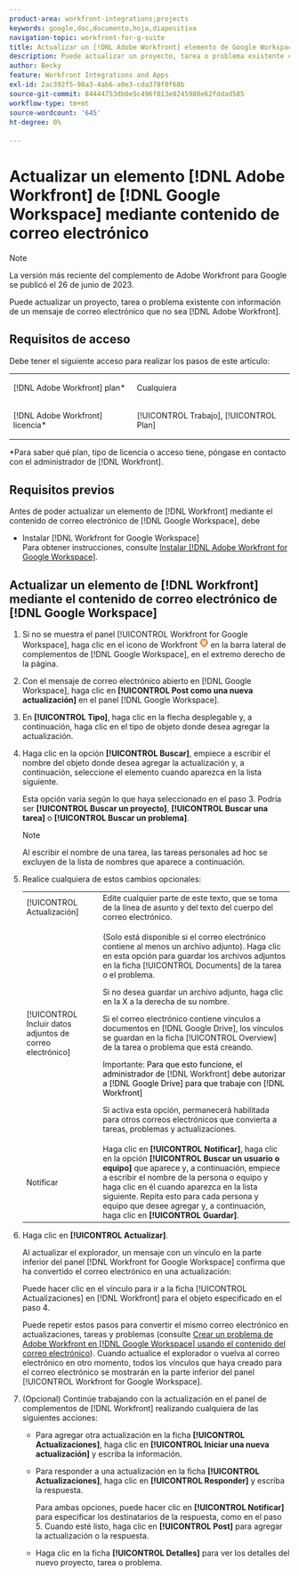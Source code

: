 ```yaml
---
product-area: workfront-integrations;projects
keywords: google,doc,documento,hoja,diapositiva
navigation-topic: workfront-for-g-suite
title: Actualizar un [!DNL Adobe Workfront] elemento de Google Workspace mediante contenido de correo electrónico
description: Puede actualizar un proyecto, tarea o problema existente con información de un correo electrónico que no sea de Adobe Workfront.
author: Becky
feature: Workfront Integrations and Apps
exl-id: 2ac392f5-98a3-4ab6-a0e3-cda378f0f68b
source-git-commit: 84444753db0e5c496f013e0245988e62fddad585
workflow-type: tm+mt
source-wordcount: '645'
ht-degree: 0%

---
```


# Actualizar un elemento [!DNL Adobe Workfront] de [!DNL Google Workspace] mediante contenido de correo electrónico

>[!NOTE]
>
>La versión más reciente del complemento de Adobe Workfront para Google se publicó el 26 de junio de 2023.

Puede actualizar un proyecto, tarea o problema existente con información de un mensaje de correo electrónico que no sea [!DNL Adobe Workfront].

## Requisitos de acceso

Debe tener el siguiente acceso para realizar los pasos de este artículo:

<table style="table-layout:auto"> 
 <col> 
 <col> 
 <tbody> 
  <tr> 
   <td role="rowheader">[!DNL Adobe Workfront] plan*</td> 
   <td> <p>Cualquiera</p> </td> 
  </tr> 
  <tr> 
   <td role="rowheader">[!DNL Adobe Workfront] licencia*</td> 
   <td> <p>[!UICONTROL Trabajo], [!UICONTROL Plan]</p> </td> 
  </tr> 
 </tbody> 
</table>

&#42;Para saber qué plan, tipo de licencia o acceso tiene, póngase en contacto con el administrador de [!DNL Workfront].

## Requisitos previos

Antes de poder actualizar un elemento de [!DNL Workfront] mediante el contenido de correo electrónico de [!DNL Google Workspace], debe

* Instalar [!DNL Workfront for Google Workspace]\
   Para obtener instrucciones, consulte [Instalar [!DNL Adobe Workfront for Google Workspace]](../../workfront-integrations-and-apps/workfront-for-g-suite/install-workfront-for-gsuite.md).

## Actualizar un elemento de [!DNL Workfront] mediante el contenido de correo electrónico de [!DNL Google Workspace]

1. Si no se muestra el panel [!UICONTROL Workfront for Google Workspace], haga clic en el icono de Workfront ![](assets/wf-lion-icon.png) en la barra lateral de complementos de [!DNL Google Workspace], en el extremo derecho de la página.
1. Con el mensaje de correo electrónico abierto en [!DNL Google Workspace], haga clic en **[!UICONTROL Post como una nueva actualización]** en el panel [!DNL Google Workspace].
1. En **[!UICONTROL Tipo]**, haga clic en la flecha desplegable y, a continuación, haga clic en el tipo de objeto donde desea agregar la actualización.
1. Haga clic en la opción **[!UICONTROL Buscar]**, empiece a escribir el nombre del objeto donde desea agregar la actualización y, a continuación, seleccione el elemento cuando aparezca en la lista siguiente.

   Esta opción varía según lo que haya seleccionado en el paso 3. Podría ser **[!UICONTROL Buscar un proyecto]**, **[!UICONTROL Buscar una tarea]** o **[!UICONTROL Buscar un problema]**.

   >[!NOTE]
   >
   >Al escribir el nombre de una tarea, las tareas personales ad hoc se excluyen de la lista de nombres que aparece a continuación.

1. Realice cualquiera de estos cambios opcionales:

   <table style="table-layout:auto"> 
    <col> 
    <col> 
    <tbody> 
     <tr> 
      <td role="rowheader">[!UICONTROL Actualización]</td> 
      <td>Edite cualquier parte de este texto, que se toma de la línea de asunto y del texto del cuerpo del correo electrónico.</td> 
     </tr> 
     <tr data-mc-conditions=""> 
      <td role="rowheader">[!UICONTROL Incluir datos adjuntos de correo electrónico]</td> 
      <td><p>(Solo está disponible si el correo electrónico contiene al menos un archivo adjunto). Haga clic en esta opción para guardar los archivos adjuntos en la ficha [!UICONTROL Documents] de la tarea o el problema. </p><p>Si no desea guardar un archivo adjunto, haga clic en la X a la derecha de su nombre. </p><p>Si el correo electrónico contiene vínculos a documentos en [!DNL Google Drive], los vínculos se guardan en la ficha [!UICONTROL Overview] de la tarea o problema que está creando. </p><p>Importante: <span style="color: #ff1493;"><span style="color: #000000;">Para que esto funcione, el administrador de </span></span>[!DNL Workfront]<span style="color: #ff1493;"><span style="color: #000000;"> debe autorizar a [!DNL Google Drive] para que trabaje con [!DNL Workfront]</span></span></p>
      <p>Si activa esta opción, permanecerá habilitada para otros correos electrónicos que convierta a tareas, problemas y actualizaciones.</p></td> 
     </tr> 
     <tr data-mc-conditions=""> 
      <td role="rowheader">Notificar</td> 
      <td>Haga clic en <strong>[!UICONTROL Notificar]</strong>, haga clic en la opción <strong>[!UICONTROL Buscar un usuario o equipo]</strong> que aparece y, a continuación, empiece a escribir el nombre de la persona o equipo y haga clic en él cuando aparezca en la lista siguiente. Repita esto para cada persona y equipo que desee agregar y, a continuación, haga clic en <strong>[!UICONTROL Guardar]</strong>.</td> 
     </tr> 
    </tbody> 
   </table>

1. Haga clic en **[!UICONTROL Actualizar]**.

   Al actualizar el explorador, un mensaje con un vínculo en la parte inferior del panel [!DNL Workfront for Google Workspace] confirma que ha convertido el correo electrónico en una actualización:

   Puede hacer clic en el vínculo para ir a la ficha [!UICONTROL Actualizaciones] en [!DNL Workfront] para el objeto especificado en el paso 4.

   Puede repetir estos pasos para convertir el mismo correo electrónico en actualizaciones, tareas y problemas (consulte [Crear un problema de Adobe Workfront en [!DNL Google Workspace] usando el contenido del correo electrónico](../../workfront-integrations-and-apps/workfront-for-g-suite/create-wf-issue-in-g-suite-using-email-content.md)). Cuando actualice el explorador o vuelva al correo electrónico en otro momento, todos los vínculos que haya creado para el correo electrónico se mostrarán en la parte inferior del panel [!UICONTROL Workfront for Google Workspace].

1. (Opcional) Continúe trabajando con la actualización en el panel de complementos de [!DNL Workfront] realizando cualquiera de las siguientes acciones:

   * Para agregar otra actualización en la ficha **[!UICONTROL Actualizaciones]**, haga clic en **[!UICONTROL Iniciar una nueva actualización]** y escriba la información.

   * Para responder a una actualización en la ficha **[!UICONTROL Actualizaciones]**, haga clic en **[!UICONTROL Responder]** y escriba la respuesta.

     Para ambas opciones, puede hacer clic en **[!UICONTROL Notificar]** para especificar los destinatarios de la respuesta, como en el paso 5. Cuando esté listo, haga clic en **[!UICONTROL Post]** para agregar la actualización o la respuesta.

   * Haga clic en la ficha **[!UICONTROL Detalles]** para ver los detalles del nuevo proyecto, tarea o problema.
